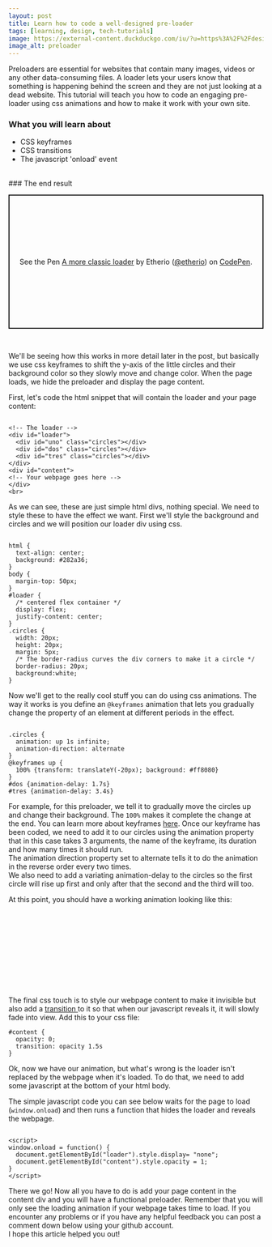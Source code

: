 ```yaml
---
layout: post
title: Learn how to code a well-designed pre-loader
tags: [learning, design, tech-tutorials]
image: https://external-content.duckduckgo.com/iu/?u=https%3A%2F%2Fdesire4travels.com%2Fimg%2Fgif.gif&f=1&nofb=1
image_alt: preloader
---
```


Preloaders are essential for websites that contain many images, videos or any other data-consuming files. A loader lets your users know that something is happening behind the screen and they are not just looking at a dead website. This tutorial will teach you how to code an engaging pre-loader using css animations and how to make it work with your own site.

### What you will learn about
- CSS keyframes
- CSS transitions
- The javascript 'onload' event

<br>
### The end result

<p class="codepen" data-height="265" data-theme-id="light" data-default-tab="css,result" data-user="etherio" data-slug-hash="gOYZLyM" style="height: 265px; box-sizing: border-box; display: flex; align-items: center; justify-content: center; border: 2px solid; margin: 1em 0; padding: 1em;" data-pen-title="A more classic loader">
  <span>See the Pen <a href="https://codepen.io/etherio/pen/gOYZLyM">
  A more classic loader</a> by Etherio (<a href="https://codepen.io/etherio">@etherio</a>)
  on <a href="https://codepen.io">CodePen</a>.</span>
</p>
<script async src="https://static.codepen.io/assets/embed/ei.js"></script> <br>

We'll be seeing how this works in more detail later in the post, but basically we use css keyframes to shift the y-axis of the little circles and their background color so they slowly move and change color. When the page loads, we hide the preloader and display the page content.

First, let's code the html snippet that will contain the loader and your page content:<br>
<pre><code class="html">
&lt;!-- The loader --&gt;
&lt;div id="loader"&gt;
  &lt;div id="uno" class="circles">&lt;/div&gt;
  &lt;div id="dos" class="circles">&lt;/div&gt;
  &lt;div id="tres" class="circles">&lt;/div&gt;
&lt;/div&gt;
&lt;div id="content"&gt;
&lt;!-- Your webpage goes here --&gt;
&lt;/div&gt;
&lt;br&gt;
</code></pre>

As we can see, these are just simple html divs, nothing special. We need to style these to have the effect we want.
First we'll style the background and circles and we will position our loader div using css.
<pre><code>
html {
  text-align: center;
  background: #282a36;
}
body {
  margin-top: 50px;
}
#loader {
  /* centered flex container */
  display: flex;
  justify-content: center;
}
.circles {
  width: 20px;
  height: 20px;
  margin: 5px;
  /* The border-radius curves the div corners to make it a circle */
  border-radius: 20px;
  background:white;
}
</code></pre>
Now we'll get to the really cool stuff you can do using css animations. The way it works is you define an <code>@keyframes</code> animation that lets you gradually change the property of an element at different periods in the effect.
<pre><code>
.circles {
  animation: up 1s infinite;
  animation-direction: alternate
}
@keyframes up {
  100% {transform: translateY(-20px); background: #ff8080}
}
#dos {animation-delay: 1.7s}
#tres {animation-delay: 3.4s}
</code></pre>

For example, for this preloader, we tell it to gradually move the circles up and change their background. The <code>100%</code> makes it complete the change at the end. You can learn more about keyframes <a href="https://www.w3schools.com/css/css3_animations.asp" target="_blank">here</a>. Once our keyframe has been coded, we need to add it to our circles using the animation property that in this case takes 3 arguments, the name of the keyframe, its duration and how many times it should run. <br>
The animation direction property set to alternate tells it to do the animation in the reverse order every two times. <br>
We also need to add a variating animation-delay to the circles so the first circle will rise up first and only after that the second and the third will too.

At this point, you should have a working animation looking like this:
<pre><code>
<div id="loader">
  <div id="uno" class="circles"></div>
  <div id="dos" class="circles"></div>
  <div id="tres" class="circles"></div>
</div>
<div id="content">
</div>
</code></pre>

The final css touch is to style our webpage content to make it invisible but also add a <a href="https://www.w3schools.com/css/css3_transitions.asp" target="_blank">transition </a>to it so that when our javascript reveals it, it will slowly fade into view. Add this to your css file:
<pre><code>#content {
  opacity: 0;
  transition: opacity 1.5s
}
</code></pre>

Ok, now we have our animation, but what's wrong is the loader isn't replaced by the webpage when it's loaded. To do that, we need to add some javascript at the bottom of your html body.

The simple javascript code you can see below waits for the page to load (<code>window.onload</code>) and then runs a function that hides the loader and reveals the webpage.
<pre><code>
&lt;script>
window.onload = function() {
  document.getElementById("loader").style.display= "none"; 
  document.getElementById("content").style.opacity = 1; 
}
&lt;/script&gt;
</code></pre>

There we go! Now all you have to do is add your page content in the content div and you will have a functional preloader. Remember that you will only see the loading animation if your webpage takes time to load. If you encounter any problems or if you have any helpful feedback you can post a comment down below using your github account. <br>
I hope this article helped you out! 